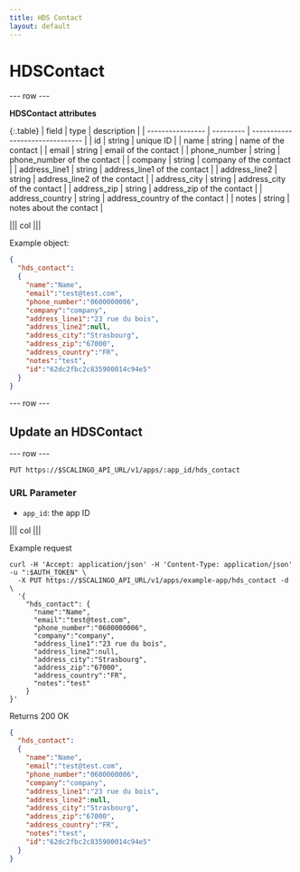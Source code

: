 ```yaml
---
title: HDS Contact
layout: default
---
```


# HDSContact

--- row ---

**HDSContact attributes**

{:.table}
| field            | type      | description                     |
| ---------------- | --------- | ------------------------------- |
| id               | string    | unique ID                       |
| name             | string    | name of the contact             |
| email            | string    | email of the contact            |
| phone_number     | string    | phone_number of the contact     |
| company          | string    | company of the contact          |
| address_line1    | string    | address_line1 of the contact    |
| address_line2    | string    | address_line2 of the contact    |
| address_city     | string    | address_city of the contact     |
| address_zip      | string    | address_zip of the contact      |
| address_country  | string    | address_country of the contact  |
| notes            | string    | notes about the contact         |

||| col |||

Example object:

```json
{
  "hds_contact": 
  {
    "name":"Name",
    "email":"test@test.com",
    "phone_number":"0600000006",
    "company":"company",
    "address_line1":"23 rue du bois",
    "address_line2":null,
    "address_city":"Strasbourg",
    "address_zip":"67000",
    "address_country":"FR",
    "notes":"test",
    "id":"62dc2fbc2c835900014c94e5"
  }
}
```

--- row ---

## Update an HDSContact

--- row ---

`PUT https://$SCALINGO_API_URL/v1/apps/:app_id/hds_contact`

### URL Parameter

- `app_id`: the app ID

||| col |||

Example request

```shell
curl -H 'Accept: application/json' -H 'Content-Type: application/json' -u ":$AUTH_TOKEN" \
  -X PUT https://$SCALINGO_API_URL/v1/apps/example-app/hds_contact -d \
  '{
    "hds_contact": {
      "name":"Name",
      "email":"test@test.com",
      "phone_number":"0600000006",
      "company":"company",
      "address_line1":"23 rue du bois",
      "address_line2":null,
      "address_city":"Strasbourg",
      "address_zip":"67000",
      "address_country":"FR",
      "notes":"test"
    }
}'
```

Returns 200 OK

```json
{
  "hds_contact": 
  {
    "name":"Name",
    "email":"test@test.com",
    "phone_number":"0600000006",
    "company":"company",
    "address_line1":"23 rue du bois",
    "address_line2":null,
    "address_city":"Strasbourg",
    "address_zip":"67000",
    "address_country":"FR",
    "notes":"test",
    "id":"62dc2fbc2c835900014c94e5"
  }
}
```
